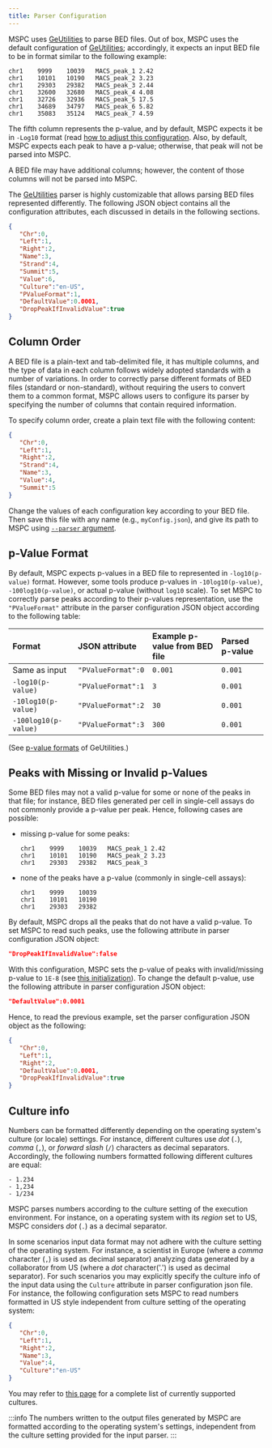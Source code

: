 ```yaml
---
title: Parser Configuration
---
```


MSPC uses [GeUtilities](https://github.com/Genometric/GeUtilities) 
to parse BED files. Out of box, MSPC uses the default configuration
of [GeUtilities](https://github.com/Genometric/GeUtilities); accordingly, 
it expects an input BED file to be in format similar to the following 
example:

```
chr1	9999	10039	MACS_peak_1	2.42
chr1	10101	10190	MACS_peak_2	3.23
chr1	29303	29382	MACS_peak_3	2.44
chr1	32600	32680	MACS_peak_4	4.08
chr1	32726	32936	MACS_peak_5	17.5
chr1	34689	34797	MACS_peak_6	5.82
chr1	35083	35124	MACS_peak_7	4.59
```

The fifth column represents the p-value, and by default, MSPC expects
it be in `-Log10` format (read [how to adjust this configuration](#p-value-format). 
Also, by default, MSPC expects each peak 
to have a p-value; otherwise, that peak will not be parsed into MSPC.

A BED file may have additional columns; however, the content of
those columns will not be parsed into MSPC.

The [GeUtilities](https://github.com/Genometric/GeUtilities)
parser is highly customizable that allows parsing BED files
represented differently. The following JSON object contains
all the configuration attributes, each discussed in details
in the following sections.

```json
{
   "Chr":0,
   "Left":1,
   "Right":2,
   "Name":3,
   "Strand":4,
   "Summit":5,
   "Value":6,
   "Culture":"en-US",
   "PValueFormat":1,
   "DefaultValue":0.0001,
   "DropPeakIfInvalidValue":true
}
```


## Column Order

A BED file is a plain-text and tab-delimited file, it has multiple 
columns, and the type of data in each column follows widely adopted
standards with a number of variations. In order to correctly parse
different formats of BED files (standard or non-standard), without
requiring the users to convert them to a common format, MSPC allows
users to configure its parser by specifying the number of columns
that contain required information.

To specify column order, create a plain text file with the 
following content: 

```json
{  
   "Chr":0,
   "Left":1,
   "Right":2,
   "Strand":4,
   "Name":3,
   "Value":4,
   "Summit":5
}
```

Change the values of each configuration key according 
to your BED file. Then save this file with any name 
(e.g., `myConfig.json`), and give its path to MSPC 
using [`--parser` argument](cli/args.md#input-parser-configuration).

## p-Value Format

By default, MSPC expects p-values in a BED file to 
represented in `-log10(p-value)` format. However, 
some tools produce p-values in `-10log10(p-value)`, 
`-100log10(p-value)`, or actual p-value (without 
`log10` scale). To set MSPC to correctly
parse peaks according to their p-values representation,
use the `"PValueFormat"` attribute in 
the parser configuration JSON object according to 
the following table:

| Format                | JSON attribute       | Example p-value from BED file | Parsed p-value |
| :-------------------- | :------------------- | :---------------------------- | :------------- |
| Same as input         | `"PValueFormat":0` | `0.001`   | `0.001` |
| `-log10(p-value)`    | `"PValueFormat":1` | `3`       | `0.001` |
| `-10log10(p-value)`  | `"PValueFormat":2` | `30`      | `0.001` |
| `-100log10(p-value)` | `"PValueFormat":3` | `300`     | `0.001` |


(See [p-value formats](https://github.com/Genometric/GeUtilities/blob/30bb4691fc2ad37eda6131c6e3f3714c5464dbb4/GeUtilities/Intervals/Parsers/Bed/Enums.cs#L7])
of GeUtilities.)


## Peaks with Missing or Invalid p-Values

Some BED files may not a valid p-value for some
or none of the peaks in that file; for instance,
BED files generated per cell in single-cell 
assays do not commonly provide a p-value
per peak. Hence, following cases are possible:

- missing p-value for some peaks:
    ```
    chr1	9999	10039	MACS_peak_1	2.42
    chr1	10101	10190	MACS_peak_2	3.23
    chr1	29303	29382	MACS_peak_3
    ```

- none of the peaks have a p-value (commonly in 
single-cell assays):
    ```
    chr1	9999	10039
    chr1	10101	10190
    chr1	29303	29382
    ```

By default, MSPC drops all the peaks that 
do not have a valid p-value. To set MSPC
to read such peaks, use the following 
attribute in parser configuration JSON 
object: 

```json
"DropPeakIfInvalidValue":false
```

With this configuration, MSPC sets the p-value
of peaks with invalid/missing p-value to `1E-8`
(see [this initialization](https://github.com/Genometric/GeUtilities/blob/30bb4691fc2ad37eda6131c6e3f3714c5464dbb4/GeUtilities/Intervals/Parsers/Bed/BedParserGeneric.cs#L89)).
To change the default p-value, use the following
attribute in parser configuration JSON
object: 

```json
"DefaultValue":0.0001
```

Hence, to read the previous example, 
set the parser configuration JSON object as 
the following:

```json
{
   "Chr":0,
   "Left":1,
   "Right":2,
   "DefaultValue":0.0001,
   "DropPeakIfInvalidValue":true
}
```

## Culture info
Numbers can be formatted differently depending on the operating 
system's culture (or locale) settings. For instance, different 
cultures use _dot_ (`.`), _comma_ (`,`), or _forward slash_ 
(`/`) characters as decimal separators. Accordingly, the following 
numbers formatted following different cultures are equal:

```
- 1.234
- 1,234
- 1/234
```

MSPC parses numbers according to the culture setting of the 
execution environment. For instance, on a operating system 
with its _region_ set to US, MSPC considers _dot_ (`.`) as 
a decimal separator.

In some scenarios input data format may not adhere with the 
culture setting of the operating system. For instance, a scientist
in Europe (where a _comma_ character (`,`) is used as decimal separator) 
analyzing data generated by a collaborator from US (where a _dot_ 
character('.') is used as decimal separator). For such scenarios
you may explicitly specify the culture info of the input data 
using the `Culture` attribute in parser configuration json file. 
For instance, the following configuration sets MSPC to read 
numbers formatted in US style independent from culture setting 
of the operating system: 

```json
{
   "Chr":0,
   "Left":1,
   "Right":2,
   "Name":3,
   "Value":4,
   "Culture":"en-US"
}
```

You may refer to [this page](https://github.com/Genometric/GeUtilities/wiki/Currently-supported-culture)
for a complete list of currently supported cultures.

:::info
The numbers written to the output files generated by MSPC are
formatted according to the operating system's settings, independent 
from the culture setting provided for the input parser.
:::
